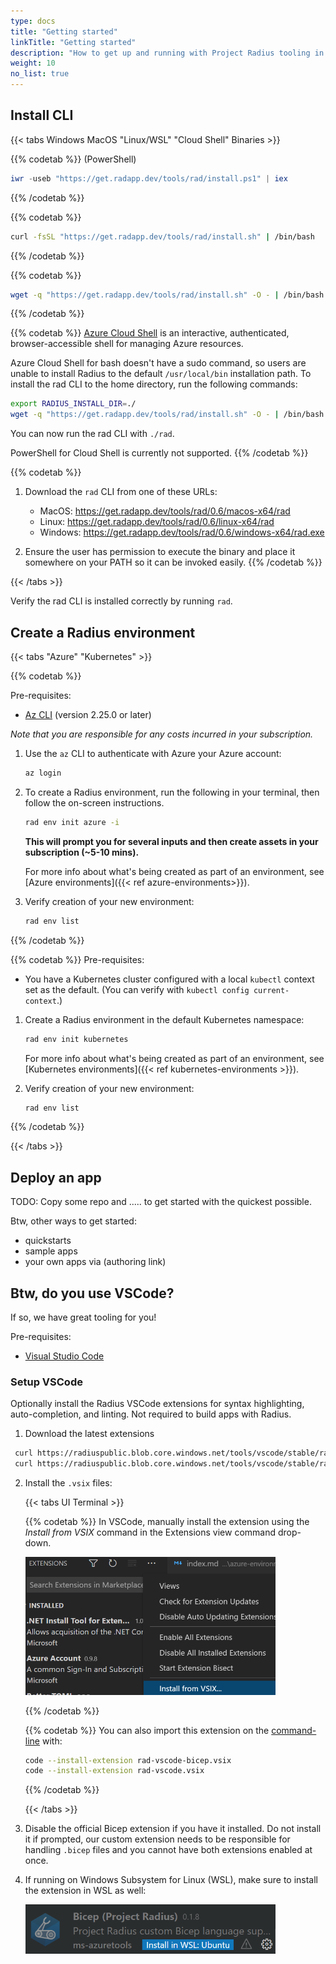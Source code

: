 ```yaml
---
type: docs
title: "Getting started"
linkTitle: "Getting started"
description: "How to get up and running with Project Radius tooling in just a few minutes"
weight: 10
no_list: true
---
```



## Install CLI

{{< tabs Windows MacOS "Linux/WSL" "Cloud Shell" Binaries >}}

{{% codetab %}}
(PowerShell)

```powershell
iwr -useb "https://get.radapp.dev/tools/rad/install.ps1" | iex
```
{{% /codetab %}}

{{% codetab %}}
```bash
curl -fsSL "https://get.radapp.dev/tools/rad/install.sh" | /bin/bash
```
{{% /codetab %}}

{{% codetab %}}
```bash
wget -q "https://get.radapp.dev/tools/rad/install.sh" -O - | /bin/bash
```
{{% /codetab %}}

{{% codetab %}}
[Azure Cloud Shell](https://docs.microsoft.com/en-us/azure/cloud-shell/overview) is an interactive, authenticated, browser-accessible shell for managing Azure resources.

Azure Cloud Shell for bash doesn't have a sudo command, so users are unable to install Radius to the default `/usr/local/bin` installation path. To install the rad CLI to the home directory, run the following commands:

```bash
export RADIUS_INSTALL_DIR=./
wget -q "https://get.radapp.dev/tools/rad/install.sh" -O - | /bin/bash
```

You can now run the rad CLI with `./rad`.

PowerShell for Cloud Shell is currently not supported.
{{% /codetab %}}

{{% codetab %}}
1. Download the `rad` CLI from one of these URLs:

   - MacOS: https://get.radapp.dev/tools/rad/0.6/macos-x64/rad
   - Linux: https://get.radapp.dev/tools/rad/0.6/linux-x64/rad
   - Windows: https://get.radapp.dev/tools/rad/0.6/windows-x64/rad.exe

1. Ensure the user has permission to execute the binary and place it somewhere on your PATH so it can be invoked easily.
{{% /codetab %}}

{{< /tabs >}}

Verify the rad CLI is installed correctly by running `rad`. 


## Create a Radius environment

{{< tabs "Azure" "Kubernetes" >}}

{{% codetab %}}

Pre-requisites:
- [Az CLI](https://docs.microsoft.com/en-us/cli/azure/install-azure-cli) (version 2.25.0 or later)

_Note that you are responsible for any costs incurred in your subscription._

1. Use the `az` CLI to authenticate with Azure your Azure account:

   ```sh
   az login
   ```

1. To create a Radius environment, run the following in your terminal, then follow the on-screen instructions.

   ```sh
   rad env init azure -i
   ```

   **This will prompt you for several inputs and then create assets in your subscription (~5-10 mins).**

   For more info about what's being created as part of an environment, see [Azure environments]({{< ref azure-environments>}}).

1. Verify creation of your new environment:

   ```sh
   rad env list
   ```

{{% /codetab %}}

{{% codetab %}}
Pre-requisites:
- You have a Kubernetes cluster configured with a local `kubectl` context set as the default. (You can verify with `kubectl config current-context`.)

1. Create a Radius environment in the default Kubernetes namespace:

   ```sh
   rad env init kubernetes
   ```

   For more info about what's being created as part of an environment, see [Kubernetes environments]({{< ref kubernetes-environments >}}).

1. Verify creation of your new environment:

   ```sh
   rad env list
   ```
{{% /codetab %}}

{{< /tabs >}}




## Deploy an app 
TODO: Copy some repo and ..... to get started with the quickest possible. 

Btw, other ways to get started:
- quickstarts
- sample apps
- your own apps via (authoring link)


## Btw, do you use VSCode? 
If so, we have great tooling for you! 

Pre-requisites:
- [Visual Studio Code](https://code.visualstudio.com/)

### Setup  VSCode
Optionally install the Radius VSCode extensions for syntax highlighting, auto-completion, and linting. Not required to build apps with Radius. 



1. Download the latest extensions

  ```bash
   curl https://radiuspublic.blob.core.windows.net/tools/vscode/stable/rad-vscode-bicep.vsix --output rad-vscode-bicep.vsix
   curl https://radiuspublic.blob.core.windows.net/tools/vscode/stable/rad-vscode.vsix --output rad-vscode.vsix
   ```

2. Install the `.vsix` files:

   {{< tabs UI Terminal >}}

   {{% codetab %}}
   In VSCode, manually install the extension using the *Install from VSIX* command in the Extensions view command drop-down.

   <img src="./vsix-install.png" alt="Screenshot of installing a vsix extension" width=400>

   {{% /codetab %}}

   {{% codetab %}}
   You can also import this extension on the [command-line](https://code.visualstudio.com/docs/editor/extension-gallery#_install-from-a-vsix) with:

   ```bash
   code --install-extension rad-vscode-bicep.vsix
   code --install-extension rad-vscode.vsix
   ```

   {{% /codetab %}}

   {{< /tabs >}}

1. Disable the official Bicep extension if you have it installed. Do not install it if prompted, our custom extension needs to be responsible for handling `.bicep` files and you cannot have both extensions enabled at once.

1. If running on Windows Subsystem for Linux (WSL), make sure to install the extension in WSL as well:

   <img src="./wsl-extension.png" alt="Screenshot of installing a vsix extension in WSL" width=400>

